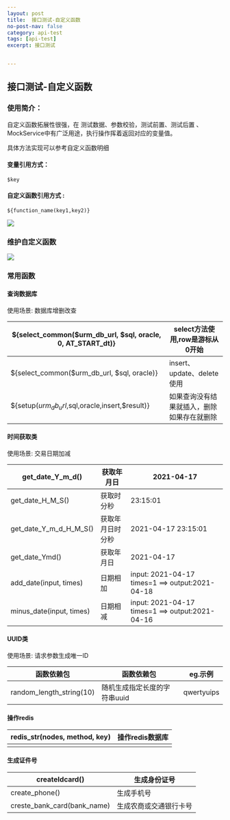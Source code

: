```yaml
---
layout: post
title:  接口测试-自定义函数
no-post-nav: false
category: api-test
tags: [api-test]
excerpt: 接口测试


---
```




## 接口测试-自定义函数



### 使用简介： 

自定义函数拓展性很强，在 测试数据、参数校验，测试前置、测试后置 、MockService中有广泛用途，执行操作挥着返回对应的变量值。

具体方法实现可以参考自定义函数明细



#### 变量引用方式： 

```
$key
```

#### 自定义函数引用方式 :

```
${function_name(key1,key2)}
```

![](https://james-xuande.github.io/images/posts/2021-04-18/image-function-use.png)

### 维护自定义函数

![](https://james-xuande.github.io/images/posts/2021-04-18/config-function.png)

### 常用函数

#### 查询数据库

使用场景: 数据库增删改查

| ${select_common($urm_db_url, $sql, oracle, 0, AT_START_dt)} | select方法使用,row是游标从0开始            |
| ----------------------------------------------------------- | ------------------------------------------ |
| ${select_common($urm_db_url, $sql, oracle)}                 | insert、update、delete使用                 |
| ${setup($urm_db_url,$sql,oracle,insert,$result)}            | 如果查询没有结果就插入，删除如果存在就删除 |

#### 时间获取类

使用场景: 交易日期加减

| get_date_Y_m_d()         | 获取年月日       | 2021-04-17                                       |
| ------------------------ | ---------------- | ------------------------------------------------ |
| get_date_H_M_S()         | 获取时分秒       | 23:15:01                                         |
| get_date_Y_m_d_H_M_S()   | 获取年月日时分秒 | 2021-04-17 23:15:01                              |
| get_date_Ymd()           | 获取年月日       | 2021-04-17                                       |
| add_date(input, times)   | 日期相加         | input: 2021-04-17 times=1  ==> output:2021-04-18 |
| minus_date(input, times) | 日期相减         | input: 2021-04-17 times=1  ==> output:2021-04-16 |


#### UUID类

使用场景: 请求参数生成唯一ID

| 函数依赖包               | 函数依赖包                   | eg.示例    |
| ------------------------ | ---------------------------- | ---------- |
| random_length_string(10) | 随机生成指定长度的字符串uuid | qwertyuips |


#### 操作redis

| redis_str(nodes, method, key) | 操作redis数据库 |
| ----------------------------- | --------------- |
|                               |                 |


#### 生成证件号

| createIdcard()              | 生成身份证号           |
| --------------------------- | ---------------------- |
| create_phone()              | 生成手机号             |
| creste_bank_card(bank_name) | 生成农商或交通银行卡号 |



